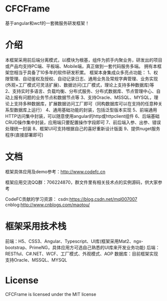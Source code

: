 # CFCFrame
基于angular和wcf的一套微服务研发框架！
 
# 介绍
本框架采用前后端分离模式，以模块为根基，组件为抓手内聚业务，研发出的项目或产品均支持PC端、平板端、Mobile端，真正做到一套代码服务多端。
拥有本框架您相当于具备了10多年的软件研发积累。
框架本身集成众多亮点功能：
1、权限管理、自动鉴权及授权、自动记录日志、通用业务及常规字典管理、业务实现(外观+工厂模式可灵活扩展)、数据访问(工厂模式，理论上支持多种数据库)等
2、支持实时多语言、负载均衡、分布式服务、分布式数据库、节点管理中心、自动上报有问题的业务节点和数据节点等
3、支持Oracle、MSSQL、MYSQL，理论上支持多种数据库，扩展数据访问工厂即可（同构数据库可以在支持的任意种关系型数据库上运行）
4、通用基础功能的封装，包括泛型版本实现
5、前端通用HTTP访问集中封装，可以随意使用angular的http或httpclient组件
6、后端基础CRUD操作集中封装，应用端只要配置操作字段即可
7、前后端入参、出参、错误处理统一封装
8、框架UI可支持根据自己的喜好重新设计版面
9、提供nuget服务程序(直接部署即可)
 
# 文档
框架具体应用及demo参考：http://www.codefc.cn

框架应用交流QQ群：706224870，群文件里有相关技术点的实例源码，供大家参考

CodeFC贡献的学习资源：
csdn:https://blog.csdn.net/mql007007
cnblog:http://www.cnblogs.com/maotou/
 
# 框架采用技术栈
前端：H5、CSS3、Angular、Typescript、UI库(框架采用Mat2、ngx-bootstrap、PrimeNG，具体应用方可选自己熟悉的UI库来开发业务功能)
后端：RESTful、C#.NET、WCF、工厂模式、外观模式、AOP
数据库：目前框架实现支持Oracle、MSSQL、MYSQL
 
# License
CFCFrame is licensed under the MIT license
